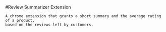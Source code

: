 #Review Summarizer Extension

    A chrome extension that grants a short summary and the average rating of a product,
    based on the reviews left by customers.